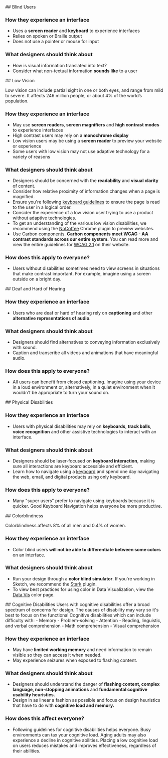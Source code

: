 
<div id='blind'></div>
## Blind Users

### How they experience an interface
- Uses a **screen reader** and **keyboard** to experience interfaces
- Relies on spoken or Braille output
- Does not use a pointer or mouse for input

### What designers should think about
- How is visual information translated into text?
- Consider what non-textual information **sounds like** to a user

<div id='low-vision'></div>
## Low Vision

Low vision can include partial sight in one or both eyes, and range from mild to severe. It affects 246 million people, or about 4% of the world’s population.

### How they experience an interface
- May use **screen readers**, **screen magnifiers** and **high contrast modes** to experience interfaces
- High contrast users may rely on a **monochrome display**
- Low vision users may be using a **screen reader** to preview your website or experience
- Some users with low vision may not use adaptive technology for a variety of reasons

### What designers should think about
- Designers should be concerned with the **readability** and **visual clarity** of content.
- Consider how relative proximity of information changes when a page is magnified.
- Ensure you're following [keyboard guidelines](https://www.nngroup.com/articles/keyboard-accessibility/) to ensure the page is read to the user in a logical order.
- Consider the experience of a low vision user trying to use a product without adaptive technologies.
- To get an understanding of the various low vision disabilities, we recommend using the [NoCoffee](https://chrome.google.com/webstore/detail/nocoffee/jjeeggmbnhckmgdhmgdckeigabjfbddl) Chrome plugin to preview websites.
- Use Carbon components. **Carbon components meet WCAG - AA contrast standards across our entire system.** You can read more and view the entire guidelines for [WCAG 2.1](https://www.w3.org/TR/WCAG21/) on their website.

### How does this apply to everyone?
- Users without disabilities sometimes need to view screens in situations that make contrast important. For example, imagine using a screen outside on a bright day.

<div id='deaf'></div>
## Deaf and Hard of Hearing

### How they experience an interface
- Users who are deaf or hard of hearing rely on **captioning** and other **alternative representations of audio**.

### What designers should think about
- Designers should find alternatives to conveying information exclusively with sound.
- Caption and transcribe all videos and animations that have meaningful audio.

### How does this apply to everyone?
- All users can benefit from closed captioning. Imagine using your device in a loud environment or, alternatively, in a quiet environment when it wouldn't be appropriate to turn your sound on.

<div id='physical'></div>
## Physical Disabilities

### How they experience an interface
- Users with physical disabilities may rely on **keyboards**, **track balls**, **voice recognition** and other assistive technologies to interact with an interface.

### What designers should think about
- Designers should be laser-focused on **keyboard interaction**, making sure all interactions are keyboard accessible and efficient.
- Learn how to navigate using a [keyboard](https://help.gnome.org/users/gnome-help/stable/keyboard-nav.html.en) and spend one day navigating the web, email, and digital products using only keyboard.

### How does this apply to everyone?
- Many "super users" prefer to navigate using keyboards because it is quicker. Good Keyboard Navigation helps everyone be more productive.

<div id='color'></div>
## Colorblindness

Colorblindness affects 8% of all men and 0.4% of women.

### How they experience an interface
- Color blind users **will not be able to differentiate between some colors** on an interface.

### What designers should think about
- Run your design through a **color blind simulator**. If you're working in Sketch, we recommend the [Stark](http://www.getstark.co/) plugin.
- To view best practices for using color in Data Visualization, view the [Data Vis](/data-vis/overview/colors) color page.

<div id='cognitive'></div>
## Cognitive Disabilities
Users with cognitive disabilities offer a broad spectrum of concerns for design. The causes of disability may vary so it's best to focus on the functional Cognitive disabilities which can include difficulty with:
- Memory
- Problem-solving
- Attention
- Reading, linguistic, and verbal comprehension
- Math comprehension
- Visual comprehension

### How they experience an interface
- May have **limited working memory** and need information to remain visible so they can access it when needed.
- May experience seizures when exposed to flashing content.

### What designers should think about
- Designers should understand the danger of **flashing content, complex language, non-stopping animations** and **fundamental cognitive usability heuristics.**
- Design in as linear a fashion as possible and focus on design heuristics that have to do with **cognitive load and memory.**

### How does this affect everyone?
- Following guidelines for cognitive disabilities helps everyone. Busy environments can tax your cognitive load. Aging adults may also experience a decline in cognitive abilities. Placing a low cognitive load on users reduces mistakes and improves effectiveness, regardless of their abilities.
